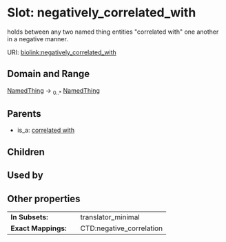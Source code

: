 
# Slot: negatively_correlated_with


holds between any two named thing entities "correlated with" one another in a negative manner.

URI: [biolink:negatively_correlated_with](https://w3id.org/biolink/vocab/negatively_correlated_with)


## Domain and Range

[NamedThing](NamedThing.md) &#8594;  <sub>0..\*</sub> [NamedThing](NamedThing.md)

## Parents

 *  is_a: [correlated with](correlated_with.md)

## Children


## Used by


## Other properties

|  |  |  |
| --- | --- | --- |
| **In Subsets:** | | translator_minimal |
| **Exact Mappings:** | | CTD:negative_correlation |

